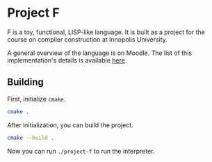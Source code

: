 # Project F

F is a toy, functional, LISP-like language. It is built as a project for the
course on compiler construction at Innopolis University.

A general overview of the language is on Moodle. The list of this
implementation's details is available [here][implementation-details].

[implementation-details]: https://hackmd.io/@snejugal/B1D9F5QC3

## Building

First, initialize `cmake`.

```bash
cmake .
```

After initialization, you can build the project.

```bash
cmake --build .
```

Now you can run `./project-f` to run the interpreter.
